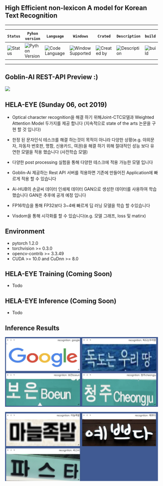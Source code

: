## High Efficient non-lexicon A model for Korean Text Recognition

---

| **`Status`** | **`Pyhon version`** | **`Language`** | **`Windows`** | **`Crated`** | **`Description`** | **`build`** |
|---------------------|------------------|-------------------|---------------|---------------|---------------|---------------|
|![Status](https://img.shields.io/pypi/status/Django.svg) |![Python Version](https://img.shields.io/pypi/pyversions/Django.svg)|![Code Language](https://img.shields.io/badge/python3.6-100%25-red.svg)| ![Window Supported](https://img.shields.io/badge/supported-not-orange.svg) |![Created by](https://img.shields.io/badge/Sunday%2006%2C%20Oct%202019-hela.kim-ff69b4.svg)|![Description](https://img.shields.io/badge/TextRecognition-Model-yellowgreen.svg)|![build](https://img.shields.io/circleci/token/YOURTOKEN/project/github/RedSparr0w/node-csgo-parser/master.svg)

---

## Goblin-AI REST-API Preview :)
![](fig/preview_rest_api.gif)

## HELA-EYE (Sunday 06, oct 2019)
- Optical character recognition을 해결 하기 위해Joint-CTC모델과 Weighted Attention Model 두가지를 제공 합니다 (지속적으로 state of the arts 논문을 구현 할 것 입니다)

- 한정 된 문자인식 테스크를 해결 하는것이 목적이 아니라 다양한 상황(e.g. 야외문자, 자동차 번호판, 명함, 신용카드, 여권)을 해결 하기 위해 절대적인 성능 보다 유연한 모델을 적용 했습니다 (사전학습 모델)

- 다양한 post processing 실험을 통해 다양한 테스크에 적용 가능한 모델 입니다

- Goblin-Ai 제공하는 Rest API 서버를 적용하면 기존에 만들어진 Application에 빠르게 적용 할 수 있습니다

- Ai-HUB의 손글씨 데이터 인쇄체 데이터 GAN으로 생성한 데이터를 사용하여 학습 했습니다 GAN은 추후에 공개 예정 입니다

- FP16학습을 통해 FP32보다 3~4배 빠르게 딥 러닝 모델을 학습 할 수있습니다

- Visdom을 통해 시각화를 할 수 있습니다(e.g. 모델 그래프, loss 및 matirx)

## Environment
- pytorch 1.2.0
- torchvision >= 0.3.0
- opencv-contrib >= 3.3.49
- CUDA >= 10.0 and CuDnn >= 8.0
 
## HELA-EYE Training (Coming Soon)
 - Todo

## HELA-EYE Inference (Coming Soon)
 - Todo

## Inference Results
 
![fig_2](fig/inference_2.png)

![fig_1](fig/inference_1.png)